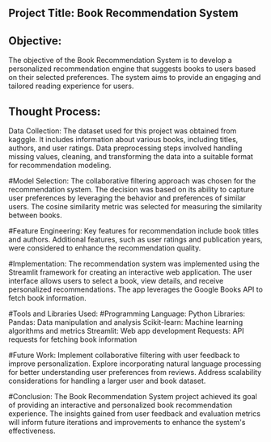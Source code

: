 ## Project Title: Book Recommendation System
## Objective:
The objective of the Book Recommendation System is to develop a personalized recommendation engine that suggests books to users based on their selected preferences. The system aims to provide an engaging and tailored reading experience for users.

## Thought Process:
Data Collection:
The dataset used for this project was obtained from kagggle. It includes information about various books, including titles, authors, and user ratings. Data preprocessing steps involved handling missing values, cleaning, and transforming the data into a suitable format for recommendation modeling.

#Model Selection:
The collaborative filtering approach was chosen for the recommendation system. The decision was based on its ability to capture user preferences by leveraging the behavior and preferences of similar users. The cosine similarity metric was selected for measuring the similarity between books.

#Feature Engineering:
Key features for recommendation include book titles and authors. Additional features, such as user ratings and publication years, were considered to enhance the recommendation quality.

#Implementation:
The recommendation system was implemented using the Streamlit framework for creating an interactive web application. The user interface allows users to select a book, view details, and receive personalized recommendations. The app leverages the Google Books API to fetch book information.

#Tools and Libraries Used:
#Programming Language:
Python
Libraries:
Pandas: Data manipulation and analysis
Scikit-learn: Machine learning algorithms and metrics
Streamlit: Web app development
Requests: API requests for fetching book information

#Future Work:
Implement collaborative filtering with user feedback to improve personalization.
Explore incorporating natural language processing for better understanding user preferences from reviews.
Address scalability considerations for handling a larger user and book dataset.

#Conclusion:
The Book Recommendation System project achieved its goal of providing an interactive and personalized book recommendation experience. The insights gained from user feedback and evaluation metrics will inform future iterations and improvements to enhance the system's effectiveness.
